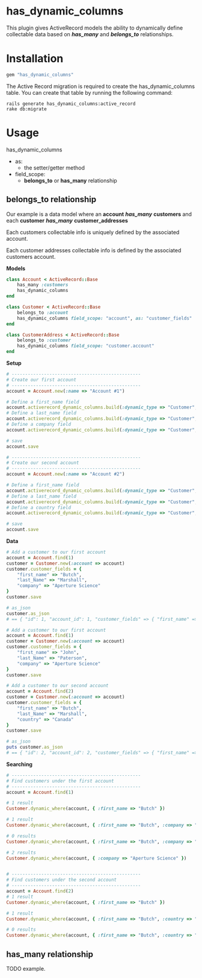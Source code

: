 has_dynamic_columns
============

This plugin gives ActiveRecord models the ability to dynamically define collectable data based on ***has_many*** and ***belongs_to*** relationships.

Installation
============

```ruby
gem "has_dynamic_columns"
```

The Active Record migration is required to create the has_dynamic_columns table. You can create that table by
running the following command:

    rails generate has_dynamic_columns:active_record
    rake db:migrate

Usage
============

has_dynamic_columns

 - as: 
	 - the setter/getter method
 - field_scope:
	 - **belongs_to** or **has_many** relationship 

## **belongs_to** relationship

Our example is a data model where an **account** ***has_many*** **customers** and each **customer** ***has_many*** **customer_addresses**

Each customers collectable info is uniquely defined by the associated account.

Each customer addresses collectable info is defined by the associated customers account.

**Models**
```ruby
class Account < ActiveRecord::Base
	has_many :customers
	has_dynamic_columns
end

class Customer < ActiveRecord::Base
	belongs_to :account
	has_dynamic_columns field_scope: "account", as: "customer_fields"
end

class CustomerAddress < ActiveRecord::Base
	belongs_to :customer
	has_dynamic_columns field_scope: "customer.account"
end
```

**Setup**
```ruby
# ------------------------------------------------
# Create our first account
# ------------------------------------------------
account = Account.new(:name => "Account #1")

# Define a first_name field
account.activerecord_dynamic_columns.build(:dynamic_type => "Customer", :key => "first_name", :data_type => "string")
# Define a last_name field
account.activerecord_dynamic_columns.build(:dynamic_type => "Customer", :key => "last_name", :data_type => "string")
# Define a company field
account.activerecord_dynamic_columns.build(:dynamic_type => "Customer", :key => "company", :data_type => "string")

# save
account.save

# ------------------------------------------------
# Create our second account
# ------------------------------------------------
account = Account.new(:name => "Account #2")

# Define a first_name field
account.activerecord_dynamic_columns.build(:dynamic_type => "Customer", :key => "first_name", :data_type => "string")
# Define a last_name field
account.activerecord_dynamic_columns.build(:dynamic_type => "Customer", :key => "last_name", :data_type => "string")
# Define a country field
account.activerecord_dynamic_columns.build(:dynamic_type => "Customer", :key => "country", :data_type => "string")

# save
account.save
```

**Data**
```ruby
# Add a customer to our first account
account = Account.find(1)
customer = Customer.new(:account => account)
customer.customer_fields = {
	"first_name" => "Butch",
	"last_Name" => "Marshall",
	"company" => "Aperture Science"
}
customer.save

# as_json
customer.as_json
# == { "id": 1, "account_id": 1, "customer_fields" => { "first_name" => "Butch", "last_Name" => "Marshall", "company" => "Aperture Science" } }

# Add a customer to our first account
account = Account.find(1)
customer = Customer.new(:account => account)
customer.customer_fields = {
	"first_name" => "John",
	"last_Name" => "Paterson",
	"company" => "Aperture Science"
}
customer.save

# Add a customer to our second account
account = Account.find(2)
customer = Customer.new(:account => account)
customer.customer_fields = {
	"first_name" => "Butch",
	"last_Name" => "Marshall",
	"country" => "Canada"
}
customer.save

# as_json
puts customer.as_json
# == { "id": 2, "account_id": 2, "customer_fields" => { "first_name" => "Butch", "last_Name" => "Marshall", "country" => "Canada" } }
```

**Searching**
```ruby
# ------------------------------------------------
# Find customers under the first account
# ------------------------------------------------
account = Account.find(1)

# 1 result
Customer.dynamic_where(account, { :first_name => "Butch" })

# 1 result
Customer.dynamic_where(account, { :first_name => "Butch", :company => "Aperture Science" })

# 0 results
Customer.dynamic_where(account, { :first_name => "Butch", :company => "Blaaaaa" })

# 2 results
Customer.dynamic_where(account, { :company => "Aperture Science" })


# ------------------------------------------------
# Find customers under the second account
# ------------------------------------------------
account = Account.find(2)
# 1 result
Customer.dynamic_where(account, { :first_name => "Butch" })

# 1 result
Customer.dynamic_where(account, { :first_name => "Butch", :country => "Canada" })

# 0 results
Customer.dynamic_where(account, { :first_name => "Butch", :country => "Japan" })
```

## **has_many** relationship

TODO example.